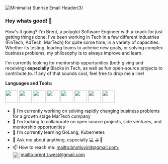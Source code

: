 
![Minimalist Sunrise Email Header(3)](https://user-images.githubusercontent.com/6893099/117157699-d07fdf80-ad8c-11eb-8b88-9a00b3c1c957.gif)

### Hey whats good! 👋




  How's it going? I'm Brent, a polyglot Software Engineer with a knack for just getting things done. I've been working in Tech in a few different industries (FinTech, AdTech, MarTech) for quite some time, in a variety of capacities. Whether its testing, leading teams to acheive new goals, or solving complex business problems, my philosophy is to always improve and learn.

I'm currently looking for mentorship opportunities (both giving and receiving) **especially** Blacks in Tech, as well as fun open-source projects to contribute to. If any of that sounds cool, feel free to drop me a line!



**Languages and Tools:** 

<code><img height="40" src="https://user-images.githubusercontent.com/6893099/117517981-0a5b0c80-af6c-11eb-8471-1a5f49249a31.png"></code>
<code><img height="40" src="https://user-images.githubusercontent.com/6893099/117518229-efd56300-af6c-11eb-9126-9ea1ae2b855b.png"></code>
<code><img height="40" src="https://user-images.githubusercontent.com/6893099/117518377-78540380-af6d-11eb-90ac-dec7b4653185.png"></code>
<code><img height="40" src="https://user-images.githubusercontent.com/6893099/117518532-15af3780-af6e-11eb-8de4-aa36feaddb1b.png"></code>
<code><img height="40" src="https://user-images.githubusercontent.com/6893099/117518649-a0903200-af6e-11eb-9286-1139115cc781.png"></code>
<code><img height="40" src="https://user-images.githubusercontent.com/6893099/117518729-eea53580-af6e-11eb-93d9-4e93214de174.png"></code> 
<code><img height="40" src="https://user-images.githubusercontent.com/6893099/117518994-ef8a9700-af6f-11eb-8711-633a73801a17.png"></code> 
<code><img height="40" src="https://user-images.githubusercontent.com/6893099/117519257-dd5d2880-af70-11eb-9781-16d0dc53d179.png"></code>






- 🔭 I’m currently working on solving rapidly changing business problems for a growth stage MarTech company
- 👯 I’m looking to collaborate on open source projects, side ventures, and mentorship opportunities
- 🌱 I’m currently learning GoLang, Kubernetes 
- 💬 Ask me about anything, especially 💻 ⛳ 🏀
- 📫 How to reach me: <mailto:bnotluvinit@gmail.com>, <mailto:brent.t.west@gmail.com> <a href="https://www.linkedin.com/in/brent-west-0a76244/">
  <img align="left" alt="Brent's LinkedIN" width="22px" src="https://raw.githubusercontent.com/peterthehan/peterthehan/master/assets/linkedin.svg" />
</a>
<!--
**bnotluvinit/bnotluvinit** is a ✨ _special_ ✨ repository because its `README.md` (this file) appears on your GitHub profile.

Here are some ideas to get you started:






- 😄 Pronouns: ...
- ⚡ Fun fact: ...
-->



![524-5240809_aws-logo-svg-white-clipart](https://user-images.githubusercontent.com/6893099/117519257-dd5d2880-af70-11eb-9781-16d0dc53d179.png)

